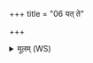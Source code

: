 +++
title = "06 यत् ते"

+++
<details><summary>मूलम् (WS)</summary>

यत् ते सूर्यं यदुषसं मनो जगाम दूरकम् ।  
तत् त आ वर्तयामसीह क्षयाय जीवसे ॥ ७ ॥
</details>